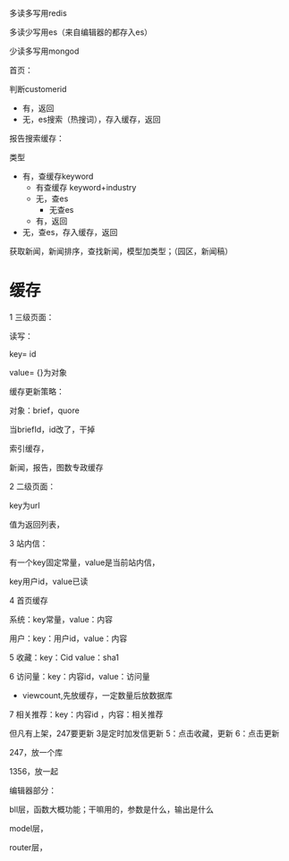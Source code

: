多读多写用redis

多读少写用es（来自编辑器的都存入es）

少读多写用mongod



首页：

判断customerid

- 有，返回
- 无，es搜索（热搜词），存入缓存，返回



报告搜索缓存：



类型

- 有，查缓存keyword
  - 有查缓存 keyword+industry
  - 无，查es
    - 无查es
  - 有，返回
- 无，查es，存入缓存，返回



获取新闻，新闻排序，查找新闻，模型加类型；（园区，新闻稿）

# 缓存

1 三级页面：

读写：

key= id

value= {}为对象

缓存更新策略：

对象：brief，quore

当briefId，id改了，干掉

索引缓存，

新闻，报告，图数专政缓存

2 二级页面：

key为url

值为返回列表，

3 站内信：

有一个key固定常量，value是当前站内信，

key用户id，value已读

4 首页缓存

系统：key常量，value：内容

用户：key：用户id，value：内容

5 收藏：key：Cid value：sha1

6 访问量：key：内容id，value：访问量

- viewcount,先放缓存，一定数量后放数据库

7 相关推荐：key：内容id ，内容：相关推荐



但凡有上架，247要更新 3是定时加发信更新 5：点击收藏，更新 6：点击更新

247，放一个库

1356，放一起





编辑器部分：

bll层，函数大概功能；干嘛用的，参数是什么，输出是什么

model层，

router层，